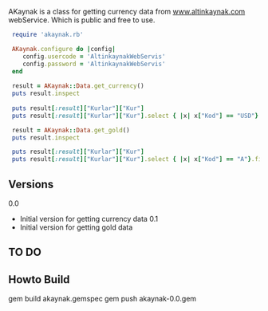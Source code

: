 AKaynak is a class for getting currency data from www.altinkaynak.com webService. Which is public and free to use.

```ruby
 require 'akaynak.rb'

 AKaynak.configure do |config|
 	config.usercode = 'AltinkaynakWebServis'
 	config.password = 'AltinkaynakWebServis'
 end
 
 result = AKaynak::Data.get_currency()
 puts result.inspect
 
 puts result[:result]["Kurlar"]["Kur"]
 puts result[:result]["Kurlar"]["Kur"].select { |x| x["Kod"] == "USD"}.first["Alis"]

 result = AKaynak::Data.get_gold()
 puts result.inspect

 puts result[:result]["Kurlar"]["Kur"]
 puts result[:result]["Kurlar"]["Kur"].select { |x| x["Kod"] == "A"}.first["Ata Cumhuriyet"]

```

## Versions
0.0
- Initial version for getting currency data
0.1
- Initial version for getting gold data


## TO DO


## Howto Build
gem build akaynak.gemspec
gem push akaynak-0.0.gem